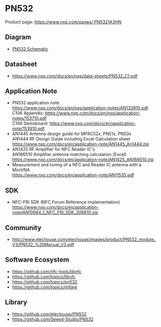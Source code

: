 # PN532

Product page: <https://www.nxp.com/pages/:PN5321A3HN>

## Diagram

- [PN532 Schematic](pn532_schematic.pdf)

## Datasheet

- <https://www.nxp.com/docs/en/nxp/data-sheets/PN532_C1.pdf>

## Application Note

- PN532 application note
  <br><https://www.nxp.com/docs/en/nxp/application-notes/AN133910.pdf>
  <br>C106 Appendix: <https://www.nxp.com/docs/en/nxp/application-notes/153710.pdf>
  <br>C106 Demoboard: <https://www.nxp.com/docs/en/application-note/153910.pdf>
- AN1445 Antenna design guide for MFRC52x, PN51x, PN53x
  <br>AN1444 RF Design Guide including Excel Calculation sheet
  <br><https://www.nxp.com/docs/en/application-note/AN1445_An1444.zip>
- AN1425 RF Amplifier for NFC Reader IC's
  <br>AN166510 Amplifier antenna matching calculation (Excel)
  <br><https://www.nxp.com/docs/en/application-note/AN1425_AN166510.zip>
- Measurement and tuning of a NFC and Reader IC antenna with a MiniVNA
  <br><https://www.nxp.com/docs/en/application-note/AN11535.pdf>

## SDK

- NFC-FRI SDK (NFC Forum Reference implementation)
  <br><https://www.nxp.com/docs/en/application-note/AN10664_1_NFC_FRI_SDK_206810.zip>

## Community

- <http://www.elechouse.com/elechouse/images/product/PN532_module_V3/PN532_%20Manual_V3.pdf>

## Software Ecosystem

- <https://github.com/nfc-tools/libnfc>
- <https://github.com/topics/libnfc>
- <https://github.com/topics/pn532>
- <https://github.com/topics/mifare>

## Library

- <https://github.com/elechouse/PN532>
- <https://github.com/Seeed-Studio/PN532>

